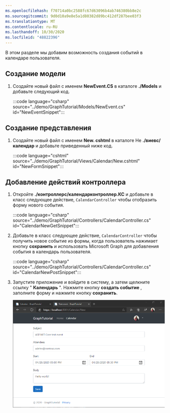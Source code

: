 ```yaml
---
ms.openlocfilehash: f70714a0bc2588fc67d63096b4ab746380bb8e2c
ms.sourcegitcommit: 9d0d10a9e8e5a1d80382d89bc412df287bee03f3
ms.translationtype: MT
ms.contentlocale: ru-RU
ms.lasthandoff: 10/30/2020
ms.locfileid: "48822396"
---
```

<!-- markdownlint-disable MD002 MD041 -->

В этом разделе мы добавим возможность создания событий в календаре пользователя.

## <a name="create-model"></a>Создание модели

1. Создайте новый файл с именем **NewEvent.CS** в каталоге **./Models** и добавьте следующий код.

    :::code language="csharp" source="../demo/GraphTutorial/Models/NewEvent.cs" id="NewEventSnippet":::

## <a name="create-view"></a>Создание представления

1. Создайте новый файл с именем **New. cshtml** в каталоге He **./виевс/календар** и добавьте приведенный ниже код.

    :::code language="cshtml" source="../demo/GraphTutorial/Views/Calendar/New.cshtml" id="NewFormSnippet":::

## <a name="add-controller-actions"></a>Добавление действий контроллера

1. Откройте **./контроллерс/календарконтроллер.КС** и добавьте в класс следующее действие, `CalendarController` чтобы отобразить форму нового события.

    :::code language="csharp" source="../demo/GraphTutorial/Controllers/CalendarController.cs" id="CalendarNewGetSnippet":::

1. Добавьте в класс следующее действие, `CalendarController` чтобы получить новое событие из формы, когда пользователь нажимает кнопку **сохранить** и использовать Microsoft Graph для добавления события в календарь пользователя.

    :::code language="csharp" source="../demo/GraphTutorial/Controllers/CalendarController.cs" id="CalendarNewPostSnippet":::

1. Запустите приложение и войдите в систему, а затем щелкните ссылку " **Календарь** ". Нажмите кнопку **создать событие** , заполните форму и нажмите кнопку **сохранить**.

    ![Снимок экрана с формой создания события](./images/create-event-01.png)
